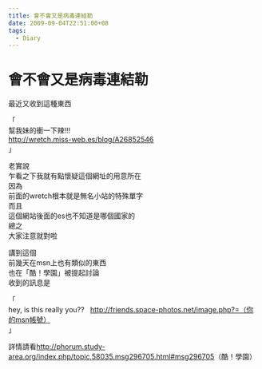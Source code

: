 ```yaml
---
title: 會不會又是病毒連結勒
date: 2009-09-04T22:51:00+08
tags:
  - Diary
---
```

# 會不會又是病毒連結勒

最近又收到這種東西

「  
幫我妹的衝一下辣!!!  
http://wretch.miss-web.es/blog/A26852546  
」

  
老實說  
乍看之下我就有點懷疑這個網址的用意所在  
因為  
前面的wretch根本就是無名小站的特殊單字  
而且  
這個網站後面的es也不知道是哪個國家的  
總之  
大家注意就對啦  
  
講到這個  
前幾天在msn上也有類似的東西  
也在「酷！學園」被提起討論  
收到的訊息是

「  
hey, is this really you??   http://friends.space-photos.net/image.php?=（你的msn帳號）  
」

詳情請看<http://phorum.study-area.org/index.php/topic,58035.msg296705.html#msg296705>（酷！學園）
